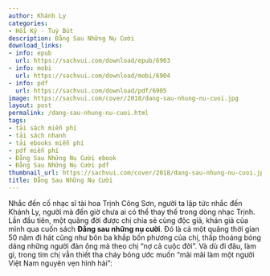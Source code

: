 ```yaml
---
author: Khánh Ly
categories:
- Hồi Ký - Tuỳ Bút
description: Đằng Sau Những Nụ Cười
download_links:
- info: epub
  url: https://sachvui.com/download/epub/6903
- info: mobi
  url: https://sachvui.com/download/mobi/6904
- info: pdf
  url: https://sachvui.com/download/pdf/6905
image: https://sachvui.com/cover/2018/dang-sau-nhung-nu-cuoi.jpg
layout: post
permalink: /dang-sau-nhung-nu-cuoi.html
tags:
- tải sách miễn phí
- tải sách nhanh
- tải ebooks miễn phí
- pdf miễn phí
- Đằng Sau Những Nụ Cười ebook
- Đằng Sau Những Nụ Cười pdf
thumbnail_url: https://sachvui.com/cover/2018/dang-sau-nhung-nu-cuoi.jpg
title: Đằng Sau Những Nụ Cười
---
```


 <div class="item-desc text-justify"> <p>Nhắc đến cố nhạc sĩ tài hoa Trịnh Công Sơn, người ta lập tức nhắc đến Khánh Ly, người mà đến giờ chưa ai có thể thay thế trong dòng nhạc Trịnh. Lần đầu tiên, một quãng đời được chị chia sẻ cùng độc giả, khán giả của mình qua cuốn sách <strong>Đằng sau những nụ cười</strong>. Đó là cả một quãng thời gian 50 năm đi hát cũng như bôn ba khắp bốn phương của chị, thấp thoáng bóng dáng những người đàn ông mà theo chị “nợ cả cuộc đời”. Và dù đi đâu, làm gì, trong tim chị vẫn thiết tha cháy bỏng ước muốn “mãi mãi làm một người Việt Nam nguyên vẹn hình hài”:</p> </div>